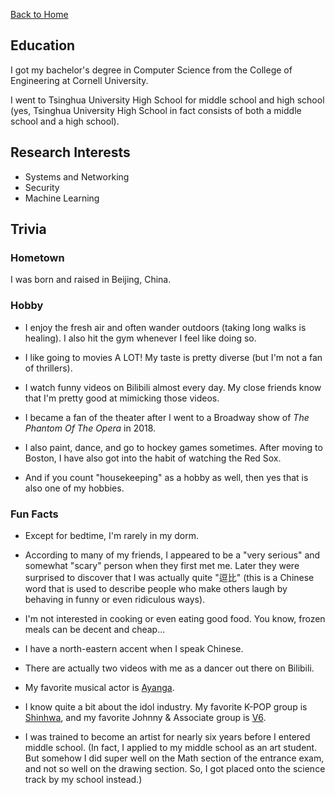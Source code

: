 [Back to Home](https://sophiali06.github.io/personal_site/)

## Education
I got my bachelor's degree in Computer Science from the College of Engineering at Cornell University.

I went to Tsinghua University High School for middle school and high school (yes, Tsinghua University High School in fact consists of both a middle school and a high school).

## Research Interests
+ Systems and Networking
+ Security
+ Machine Learning

## Trivia
### Hometown
I was born and raised in Beijing, China.

### Hobby
+ I enjoy the fresh air and often wander outdoors (taking long walks is healing). I also hit the gym whenever I feel like doing so.

+ I like going to movies A LOT! My taste is pretty diverse (but I'm not a fan of thrillers).

+ I watch funny videos on Bilibili almost every day. My close friends know that I'm pretty good at mimicking those videos.

+ I became a fan of the theater after I went to a Broadway show of _The Phantom Of The Opera_ in 2018.

+ I also paint, dance, and go to hockey games sometimes. After moving to Boston, I have also got into the habit of watching the Red Sox.

+ And if you count "housekeeping" as a hobby as well, then yes that is also one of my hobbies.
<!-- end of the list -->

### Fun Facts
+ Except for bedtime, I'm rarely in my dorm.

+ According to many of my friends, I appeared to be a "very serious" and somewhat "scary" person when they first met me. Later they were surprised to discover that I was actually quite "逗比" (this is a Chinese word that is used to describe people who make others laugh by behaving in funny or even ridiculous ways).

+ I'm not interested in cooking or even eating good food. You know, frozen meals can be decent and cheap...

+ I have a north-eastern accent when I speak Chinese.

+ There are actually two videos with me as a dancer out there on Bilibili.

+ My favorite musical actor is [Ayanga](https://en.wikipedia.org/wiki/Ayanga).

+ I know quite a bit about the idol industry. My favorite K-POP group is [Shinhwa](https://en.wikipedia.org/wiki/Shinhwa), and my favorite Johnny & Associate group is [V6](https://en.wikipedia.org/wiki/V6_(band)).

+ I was trained to become an artist for nearly six years before I entered middle school. (In fact, I applied to my middle school as an art student. But somehow I did super well on the Math section of the entrance exam, and not so well on the drawing section. So, I got placed onto the science track by my school instead.)

